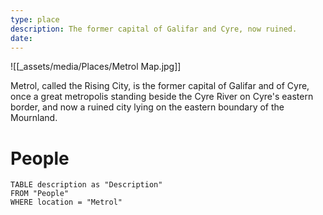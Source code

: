 ```yaml
---
type: place
description: The former capital of Galifar and Cyre, now ruined.
date:
---
```

![[_assets/media/Places/Metrol Map.jpg]]

Metrol, called the Rising City, is the former capital of Galifar and of Cyre, once a great metropolis standing beside the Cyre River on Cyre's eastern border, and now a ruined city lying on the eastern boundary of the Mournland.
# People

```dataview
TABLE description as "Description"
FROM "People"
WHERE location = "Metrol"
```
